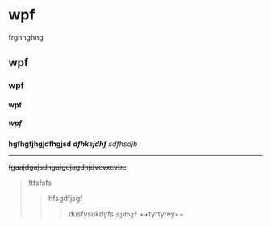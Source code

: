 # wpf 
frghnghng
## wpf
### wpf
#### wpf
##### wpf
**hgfhgfjhgjdfhgjsd**
***dfhksjdhf***
*sdfhsdjh*

________________________
~~fgaajdgajsdhgajgdjagdhjdvcvxcvbc~~
>ftfsfsfs
>>hfsgdfjsgf
>>>dusfysukdyfs
```sjdhgf```
++tyrtyrey++
